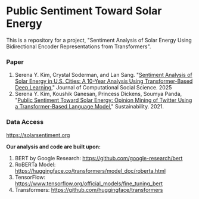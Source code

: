 # Public Sentiment Toward Solar Energy

This is a repository for a project, "Sentiment Analysis of Solar Energy Using Bidirectional Encoder Representations from Transformers".

### Paper

1. Serena Y. Kim, Crystal Soderman, and Lan Sang. "[Sentiment Analysis of Solar Energy in U.S. Cities: A 10-Year Analysis Using Transformer-Based Deep Learning](https://doi.org/10.1007/s42001-025-00365-z)," Journal of Computational Social Science. 2025
2. Serena Y. Kim, Koushik Ganesan, Princess Dickens, Soumya Panda, "[Public Sentiment Toward Solar Energy: Opinion Mining of Twitter Using a Transformer-Based Language Model](https://www.mdpi.com/2071-1050/13/5/2673)," Sustainability. 2021. 


### Data Access

https://solarsentiment.org

**Our analysis and code are built upon:**

1. BERT by Google Research: https://github.com/google-research/bert
2. RoBERTa Model: https://huggingface.co/transformers/model_doc/roberta.html
3. TensorFlow: https://www.tensorflow.org/official_models/fine_tuning_bert
4. Transformers: https://github.com/huggingface/transformers 
